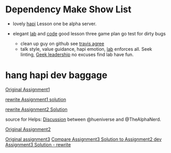 # Dependency Make Show List 

* lovely [hapi](https://github.com/hapijs/hapi)
  Lesson one be alpha server. 
   
* elegant [lab](https://github.com/hapijs/lab) and [code](https://github.com/hapijs/lab)
  good lesson three game plan
  go test for dirty bugs 
  - clean up guy on github see [travis agree](https://travis-ci.org)
  - talk style, value guidance, hapi emotion,
    [lab](https://github.com/hapijs/lab) enforces all.
    Seek linting, [Geek leadership](https://github.com/geek) no excuses find lab have fun.  

#  hang hapi dev baggage 

[Original Assignment1](https://github.com/hapijs/university/issues/1)<br/>

[rewrite Assignment1 solution](https://github.com/zoe-1/university-rewrite/commit/25a6639113f69b7ce5e7057642e78b183d11dd16)<br/>


[rewrite Assignment2 Solution](https://github.com/zoe-1/university-rewrite/commit/49aeb99def5464ad7f4886d0c27346d9176ca856)<br/>

source for Helps: [Discussion](https://github.com/hapijs/university/issues/43) between @hueniverse and @TheAlphaNerd.<br/>

[Original Assignment2](https://github.com/hapijs/university/issues/43)

[Original assignment3](https://github.com/hapijs/university/issues/79)
[Compare Assignment3 Solution to Assignment2 dev](https://github.com/zoe-1/university-dev/compare/v0.1.2...v0.1.3)<br/>
[Assignment3 Solution - rewrite](https://github.com/zoe-1/university-rewrite/commit/7cd9e6177863c967c9a7804868ca15643642f85e)
